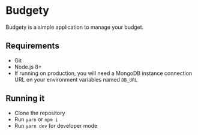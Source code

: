 # Budgety

Budgety is a simple application to manage your budget.

## Requirements

- Git
- Node.js 8+
- If running on production, you will need a MongoDB instance connection URL on your environment variables named `DB_URL`

## Running it

- Clone the repository
- Run `yarn` or `npm i`
- Run `yarn dev` for developer mode